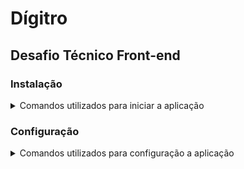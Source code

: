 # Dígitro

## Desafio Técnico Front-end

### Instalação

<details>
  <summary>Comandos utilizados para iniciar a aplicação</summary>

1. npm create vite@latest

```
Instalação do ViteJS com React JavaScript
```

2. npm install

```
Instalação e configuração inicial das dependências do Vite
```

3. npm install eslint

```
Instalação do ESLint utilizado afim de padronizar o código desenvolvido.
```

4. npm install prettier

```
Instalação do Prettier para formatação do código.
```

5. npm install eslint-config-prettier

```
Instalação da biblioteca que integra o ESLint com o Prettier.
```

6. npm install eslint-plugin-import

```
Plugin que aponta ao ESLint como resolver as importações
```

7. npm install eslint-plugin-jsx-a11y

```
Plugin que verifica problemas de acessibilidade do JSX com ESLint
```

8. npm install eslint-plugin-react

```
Regras específicas de React para ESLint
```

</details>

### Configuração

<details>
  <summary>Comandos utilizados para configuração a aplicação</summary>

1. Criar o arquivo .eslintrc.js na raiz do projeto

```
Configuração do ESLint
```

2. Criar o arquivo .eslintignore na raiz do projeto

```
Configuração do ESLint para ignorar arquivos
```

3. Adicionar o comando "lint" ao package.json

```
Configuração do ESLint para rodar o comando lint através do NPM
```

4. Criar o arquivo .prettierrc na raiz do projeto

```
Configuração do Prettier
```

5. Criar o arquivo .prettierignore na raiz do projeto

```
Configuração do Prettier para ignorar arquivos
```

</details>
